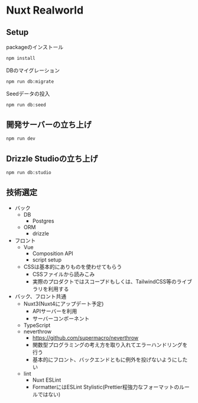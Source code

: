 # Nuxt Realworld

## Setup

packageのインストール

```bash
npm install
```

DBのマイグレーション

```bash
npm run db:migrate
```

Seedデータの投入

```bash
npm run db:seed
```

## 開発サーバーの立ち上げ

```bash
npm run dev
```

## Drizzle Studioの立ち上げ

```bash
npm run db:studio
```

## 技術選定

- バック
    - DB
        - Postgres
    - ORM
        - drizzle
- フロント
    - Vue
        - Composition API
        - script setup
    - CSSは基本的にありものを使わせてもらう
        - CSSファイルから読みこみ
        - 実際のプロダクトではスコープドもしくは、TailwindCSS等のライブラリを利用する
- バック、フロント共通
    - Nuxt3(Nuxt4にアップデート予定)
        - APIサーバーを利用
        - サーバーコンポーネント
    - TypeScript
    - neverthrow
        - https://github.com/supermacro/neverthrow
        - 関数型プログラミングの考え方を取り入れてエラーハンドリングを行う
        - 基本的にフロント、バックエンドともに例外を投げないようにしたい
    - lint
        - Nuxt ESLint
        - FormatterにはESLint Stylistic(Prettier程強力なフォーマットのルールではない)